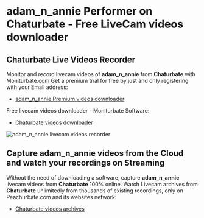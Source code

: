 # adam_n_annie Performer on Chaturbate - Free LiveCam videos downloader

## Chaturbate Live Videos Recorder

Monitor and record livecam videos of **adam_n_annie** from **Chaturbate** with Moniturbate.com
Get a premium trial for free by just and only registering with your Email address:
* [adam_n_annie Premium videos downloader](https://moniturbate.com/request-demo-licence-key.html)

Free livecam videos downloader - Moniturbate Software:
* [Chaturbate videos downloader](https://moniturbate.com/moniturbate-download-software.html)

![adam_n_annie livecam videos recorder](https://peachurnet.com/templates/moniturbate-software.png)


## Capture adam_n_annie videos from the Cloud and watch your recordings on Streaming

Without the need of downloading a software, capture **adam_n_annie** livecam videos from **Chaturbate** 100% online.
Watch Livecam archives from **Chaturbate** unlimitedly from thousands of existing recordings, only on Peachurbate.com and its websites network:
* [Chaturbate videos archives](https://peachurnet.com/)